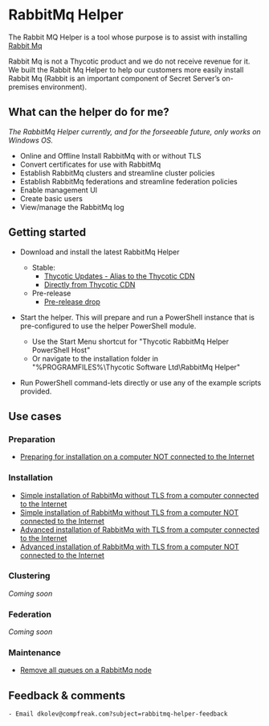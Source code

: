 # RabbitMq Helper
The Rabbit MQ Helper is a tool whose purpose is to assist with installing [Rabbit Mq](https://www.rabbitmq.com)

Rabbit Mq is not a Thycotic product and we do not receive revenue for it. We built the Rabbit Mq Helper to help our customers more easily install Rabbit Mq (Rabbit is an important component of Secret Server’s on-premises environment).

## What can the helper do for me?

*The RabbitMq Helper currently, and for the forseeable future, only works on Windows OS.*

- Online and Offline Install RabbitMq with or without TLS
- Convert certificates for use with RabbitMq
- Establish RabbitMq clusters and streamline cluster policies
- Establish RabbitMq federations and streamline federation policies
- Enable management UI
- Create basic users
- View/manage the RabbitMq log 

## Getting started

- Download and install the latest RabbitMq Helper
    - Stable:
        - [Thycotic Updates - Alias to the Thycotic CDN](https://updates.thycotic.net/links.ashx?RabbitMqInstaller)
        - [Directly from Thycotic CDN](https://thycocdn.azureedge.net/engineinstallerfiles-master/rabbitMqSiteConnector/grmqh.msi)
    - Pre-release
        - [Pre-release drop](https://thycodevstorage.blob.core.windows.net/engineinstallerfiles-qa/rabbitMqSiteConnector/grmqh.msi)

- Start the helper. This will prepare and run a PowerShell instance that is pre-configured to use the helper PowerShell module.
    - Use the Start Menu shortcut for "Thycotic RabbitMq Helper PowerShell Host"
    - Or navigate to the installation folder in "%PROGRAMFILES%\Thycotic Software Ltd\RabbitMq Helper"
- Run PowerShell command-lets directly or use any of the example scripts provided.

## Use cases

### Preparation

- [Preparing for installation on a computer NOT connected to the Internet](usecases/prepare-offline.md)

### Installation

- [Simple installation of RabbitMq without TLS from a computer connected to the Internet](usecases/installnontls.md)
- [Simple installation of RabbitMq without TLS from a computer NOT connected to the Internet](usecases/installnontls-offline.md)
- [Advanced installation of RabbitMq with TLS from a computer connected to the Internet](usecases/installtls.md)
- [Advanced installation of RabbitMq with TLS from a computer NOT connected to the Internet](usecases/installtls-offline.md)

### Clustering

*Coming soon*

### Federation

*Coming soon*

### Maintenance

- [Remove all queues on a RabbitMq node](usecases/remove-all-queues.md)

## Feedback & comments
    - Email dkolev@compfreak.com?subject=rabbitmq-helper-feedback